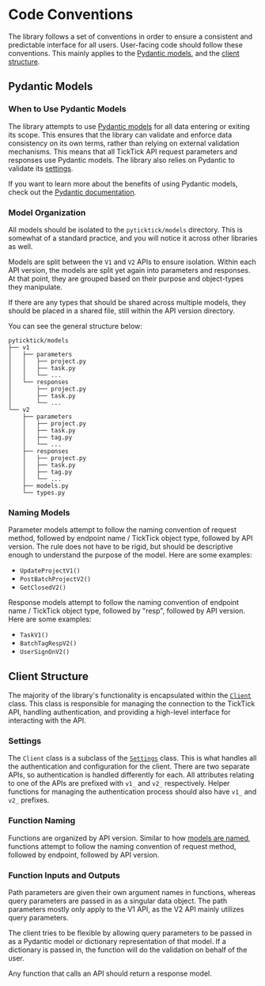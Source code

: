 # Code Conventions

The library follows a set of conventions in order to ensure a consistent and predictable interface for all users. User-facing code should follow these conventions. This mainly applies to the [Pydantic models](#pydantic-models), and the [client structure](#client-structure).

## Pydantic Models

### When to Use Pydantic Models

The library attempts to use [Pydantic models](https://docs.pydantic.dev/latest/concepts/models/) for all data entering or exiting its scope. This ensures that the library can validate and enforce data consistency on its own terms, rather than relying on external validation mechanisms. This means that all TickTick API request parameters and responses use Pydantic models. The library also relies on Pydantic to validate its [settings](https://docs.pydantic.dev/latest/concepts/pydantic_settings/).

If you want to learn more about the benefits of using Pydantic models, check out the [Pydantic documentation](https://docs.pydantic.dev/latest/why/).

### Model Organization

All models should be isolated to the `pyticktick/models` directory. This is somewhat of a standard practice, and you will notice it across other libraries as well.

Models are split between the `V1` and `V2` APIs to ensure isolation. Within each API version, the models are split yet again into parameters and responses. At that point, they are grouped based on their purpose and object-types they manipulate.

If there are any types that should be shared across multiple models, they should be placed in a shared file, still within the API version directory.

You can see the general structure below:

```text
pyticktick/models
├── v1
│   ├── parameters
│   │   ├── project.py
│   │   ├── task.py
│   │   └── ...
│   └── responses
│       ├── project.py
│       ├── task.py
│       └── ...
└── v2
    ├── parameters
    │   ├── project.py
    │   ├── task.py
    │   ├── tag.py
    │   └── ...
    ├── responses
    │   ├── project.py
    │   ├── task.py
    │   ├── tag.py
    │   └── ...
    ├── models.py
    └── types.py
```

### Naming Models

Parameter models attempt to follow the naming convention of request method, followed by endpoint name / TickTick object type, followed by API version. The rule does not have to be rigid, but should be descriptive enough to understand the purpose of the model. Here are some examples:

- `UpdateProjectV1()`
- `PostBatchProjectV2()`
- `GetClosedV2()`

Response models attempt to follow the naming convention of endpoint name / TickTick object type, followed by "resp", followed by API version. Here are some examples:

- `TaskV1()`
- `BatchTagRespV2()`
- `UserSignOnV2()`

## Client Structure

The majority of the library's functionality is encapsulated within the [`Client`](./../reference/client/v1.md) class. This class is responsible for managing the connection to the TickTick API, handling authentication, and providing a high-level interface for interacting with the API.

### Settings

The `Client` class is a subclass of the [`Settings`](./../reference/settings.md) class. This is what handles all the authentication and configuration for the client. There are two separate APIs, so authentication is handled differently for each. All attributes relating to one of the APIs are prefixed with `v1_` and `v2_` respectively. Helper functions for managing the authentication process should also have `v1_` and `v2_` prefixes.

### Function Naming

Functions are organized by API version. Similar to how [models are named](#naming-models), functions attempt to follow the naming convention of request method, followed by endpoint, followed by API version.

### Function Inputs and Outputs

Path parameters are given their own argument names in functions, whereas query parameters are passed in as a singular data object. The path parameters mostly only apply to the V1 API, as the V2 API mainly utilizes query parameters.

The client tries to be flexible by allowing query parameters to be passed in as a Pydantic model or dictionary representation of that model. If a dictionary is passed in, the function will do the validation on behalf of the user.

Any function that calls an API should return a response model.
